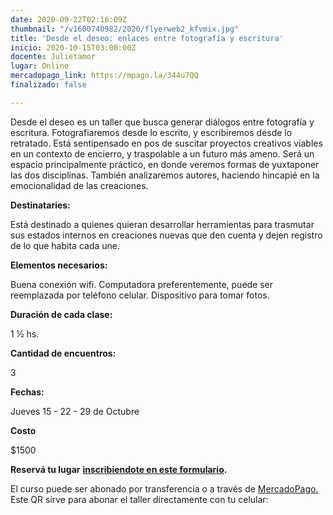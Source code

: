 ```yaml
---
date: 2020-09-22T02:16:09Z
thumbnail: "/v1600740982/2020/flyerweb2_kfvmix.jpg"
title: 'Desde el deseo: enlaces entre fotografía y escritura'
inicio: 2020-10-15T03:00:00Z
docente: Julietamor
lugar: Online
mercadopago_link: https://mpago.la/344u7QQ
finalizado: false

---
```

Desde el deseo es un taller que busca generar diálogos entre fotografía y escritura. Fotografiaremos desde lo escrito, y escribiremos desde lo retratado. Está sentipensado en pos de suscitar proyectos creativos viables en un contexto de encierro, y traspolable a un futuro más ameno. Será un espacio principalmente práctico, en donde veremos formas de yuxtaponer las dos disciplinas. También analizaremos autores, haciendo hincapié en la emocionalidad de las creaciones.

**Destinataries:**

Está destinado a quienes quieran desarrollar herramientas para trasmutar sus estados internos en creaciones nuevas que den cuenta y dejen registro de lo que habita cada une.

**Elementos necesarios:**

Buena conexión wifi. Computadora preferentemente, puede ser reemplazada por teléfono celular. Dispositivo para tomar fotos.

**Duración de cada clase:**

1 ½ hs.

**Cantidad de encuentros:**

3

**Fechas:**

Jueves 15 - 22 - 29 de Octubre

**Costo**

$1500

**Reservá tu lugar** [**inscribiendote en este formulario**](https://docs.google.com/forms/d/16ajxBT7GxyiHc4kAzgccetthUaXmyTtnD9ZrrGxf-IQ/edit)**.**

El curso puede ser abonado por transferencia o a través de [MercadoPago.](https://www.mercadopago.com.ar/checkout/v1/redirect?pref_id=132297489-04bf2cd2-e6dc-49db-b6b3-fd507c8fd024) Este QR sirve para abonar el taller directamente con tu celular: 